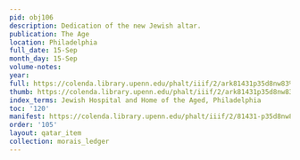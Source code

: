 ```yaml
---
pid: obj106
description: Dedication of the new Jewish altar.
publication: The Age
location: Philadelphia
full_date: 15-Sep
month_day: 15-Sep
volume-notes:
year:
full: https://colenda.library.upenn.edu/phalt/iiif/2/ark81431p35d8nw83%2FSHA256E-s8305903--4361af8a1b4f9891ad1463751fa048194c67c13a87dea6d9ec61328c70f19712.jpeg/full/3500,/0/default.jpg
thumb: https://colenda.library.upenn.edu/phalt/iiif/2/ark81431p35d8nw83%2FSHA256E-s8305903--4361af8a1b4f9891ad1463751fa048194c67c13a87dea6d9ec61328c70f19712.jpeg/full/!200,200/0/default.jpg
index_terms: Jewish Hospital and Home of the Aged, Philadelphia
toc: '120'
manifest: https://colenda.library.upenn.edu/phalt/iiif/2/81431-p35d8nw83/manifest
order: '105'
layout: qatar_item
collection: morais_ledger
---
```

